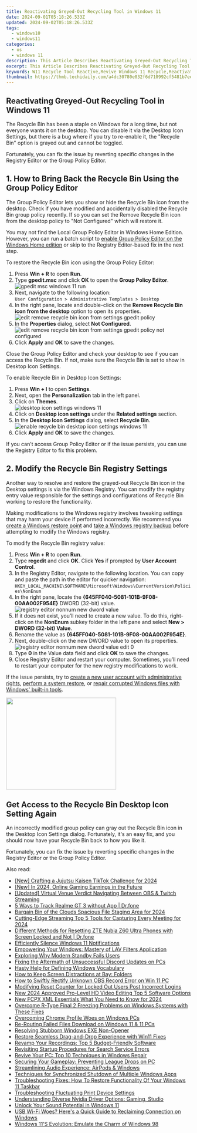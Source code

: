 ```yaml
---
title: Reactivating Greyed-Out Recycling Tool in Windows 11
date: 2024-09-01T05:18:26.533Z
updated: 2024-09-02T05:18:26.533Z
tags:
  - windows10
  - windows11
categories:
  - os
  - windows 11
description: This Article Describes Reactivating Greyed-Out Recycling Tool in Windows 11
excerpt: This Article Describes Reactivating Greyed-Out Recycling Tool in Windows 11
keywords: W11 Recycle Tool Reactive,Revive Windows 11 Recycle,Reactivate Grayed Tools,Enable Recycle Bin,Restart Recycling Tool,Update Windows Recycling,Fix Greyed-Out Tool in Win11
thumbnail: https://thmb.techidaily.com/a4dc30780e032f6d710992cf5481b7eec2d5a638075023e09360ad01372b41d6.jpg
---
```


## Reactivating Greyed-Out Recycling Tool in Windows 11

 The Recycle Bin has been a staple on Windows for a long time, but not everyone wants it on the desktop. You can disable it via the Desktop Icon Settings, but there is a bug where if you try to re-enable it, the "Recycle Bin" option is grayed out and cannot be toggled.

 Fortunately, you can fix the issue by reverting specific changes in the Registry Editor or the Group Policy Editor.

## 1\. How to Bring Back the Recycle Bin Using the Group Policy Editor

 The Group Policy Editor lets you show or hide the Recycle Bin icon from the desktop. Check if you have modified and accidentally disabled the Recycle Bin group policy recently. If so you can set the Remove Recycle Bin icon from the desktop policy to "Not Configured" which will restore it.

 You may not find the Local Group Policy Editor in Windows Home Edition. However, you can run a batch script to [enable Group Policy Editor on the Windows Home edition](https://www.makeuseof.com/tag/access-group-policy-editor-even-windows-home-settings-try/) or skip to the Registry Editor-based fix in the next step.

 To restore the Recycle Bin icon using the Group Policy Editor:

1. Press **Win + R** to open **Run**.
2. Type **gpedit.msc** and click **OK** to open the **Group Policy Editor**.  
![gpedit msc windows 11 run](https://static1.makeuseofimages.com/wordpress/wp-content/uploads/2023/08/gpedit-msc-windows-11-run.jpg)
3. Next, navigate to the following location:  
`User Configuration > Administrative Templates > Desktop`
4. In the right pane, locate and double-click on the **Remove Recycle Bin icon from the desktop** option to open its properties.  
![edit remove recycle bin icon from settings gpedit policy](https://static1.makeuseofimages.com/wordpress/wp-content/uploads/2023/08/edit-remove-recycle-bin-icon-from-settings-gpedit-policy.jpg)
5. In the **Properties** dialog, select **Not Configured**.  
![edit remove recycle bin icon from settings gpedit policy not configured](https://static1.makeuseofimages.com/wordpress/wp-content/uploads/2023/08/edit-remove-recycle-bin-icon-from-settings-gpedit-policy-not-configured.jpg)
6. Click **Apply** and **OK** to save the changes.

 Close the Group Policy Editor and check your desktop to see if you can access the Recycle Bin. If not, make sure the Recycle Bin is set to show in Desktop Icon Settings.

 To enable Recycle Bin in Desktop Icon Settings:

1. Press **Win + I** to open **Settings**.
2. Next, open the **Personalization** tab in the left panel.
3. Click on **Themes**.  
![desktop icon settings windows 11](https://static1.makeuseofimages.com/wordpress/wp-content/uploads/2023/08/desktop-icon-settings-windows-11.jpg)
4. Click on **Desktop icon settings** under the **Related settings** section.
5. In the **Desktop Icon Settings** dialog, select **Recycle Bin**.  
![enable recycle bin desktop icon settings windows 11](https://static1.makeuseofimages.com/wordpress/wp-content/uploads/2023/08/enable-recycle-bin-desktop-icon-settings-windows-11.jpg)
6. Click **Apply** and **OK** to save the changes.

 If you can’t access Group Policy Editor or if the issue persists, you can use the Registry Editor to fix this problem.

## 2\. Modify the Recycle Bin Registry Settings

 Another way to resolve and restore the grayed-out Recycle Bin icon in the Desktop settings is via the Windows Registry. You can modify the registry entry value responsible for the settings and configurations of Recycle Bin working to restore the functionality.

 Making modifications to the Windows registry involves tweaking settings that may harm your device if performed incorrectly. We recommend you [create a Windows restore point](https://www.makeuseof.com/windows-11-create-restore-point/) and [take a Windows registry backup](https://www.makeuseof.com/tag/backup-restore-windows-registry/) before attempting to modify the Windows registry.

 To modify the Recycle Bin registry value:

1. Press **Win + R** to open **Run**.
2. Type **regedit** and click **OK**. Click **Yes** if prompted by **User Account Control**.
3. In the Registry Editor, navigate to the following location. You can copy and paste the path in the editor for quicker navigation:  
`HKEY_LOCAL_MACHINE\SOFTWARE\Microsoft\Windows\CurrentVersion\Policies\NonEnum`
4. In the right pane, locate the **{645FF040-5081-101B-9F08-00AA002F954E}** DWORD (32-bit) value.  
![registry editor nonnum new dword value](https://static1.makeuseofimages.com/wordpress/wp-content/uploads/2023/08/registry-editor-nonnum-new-dword-value.jpg)
5. If it does not exist, you’ll need to create a new value. To do this, right-click on the **NonEnum** subkey folder in the left pane and select **New > DWORD (32-bit) Value**.
6. Rename the value as **{645FF040-5081-101B-9F08-00AA002F954E}**.
7. Next, double-click on the new DWORD value to open its properties.  
![registry editor nonnum new dword value edit 0](https://static1.makeuseofimages.com/wordpress/wp-content/uploads/2023/08/registry-editor-nonnum-new-dword-value-edit-0.jpg)
8. Type **0** in the Value data field and click **OK** to save the changes.
9. Close Registry Editor and restart your computer. Sometimes, you’ll need to restart your computer for the new registry modifications to work.

 If the issue persists, try to [create a new user account with administrative rights](https://www.makeuseof.com/windows-11-create-local-user-account/), [perform a system restore](https://www.makeuseof.com/use-system-restore-windows/), or [repair corrupted Windows files with Windows' built-in tools](https://www.makeuseof.com/windows-built-in-repair-tools/).

<!-- affiliate ads begin -->
<a href="https://homestyler.sjv.io/c/5597632/2044747/22993" target="_top" id="2044747"><img src="//a.impactradius-go.com/display-ad/22993-2044747" border="0" alt="" width="300" height="250"/></a><img height="0" width="0" src="https://imp.pxf.io/i/5597632/2044747/22993" style="position:absolute;visibility:hidden;" border="0" />
<!-- affiliate ads end -->
## Get Access to the Recycle Bin Desktop Icon Setting Again

 An incorrectly modified group policy can gray out the Recycle Bin icon in the Desktop Icon Settings dialog. Fortunately, it's an easy fix, and you should now have your Recycle Bin back to how you like it.

 Fortunately, you can fix the issue by reverting specific changes in the Registry Editor or the Group Policy Editor.

<span class="atpl-alsoreadstyle">Also read:</span>
<div><ul>
<li><a href="https://tiktok-video-recordings.techidaily.com/new-crafting-a-jujutsu-kaisen-tiktok-challenge-for-2024/"><u>[New] Crafting a Jujutsu Kaisen TikTok Challenge for 2024</u></a></li>
<li><a href="https://youtube-data.techidaily.com/n-2024-online-gaming-earnings-in-the-future/"><u>[New] In 2024, Online Gaming Earnings in the Future</u></a></li>
<li><a href="https://screen-activity-recording.techidaily.com/updated-virtual-venue-verdict-navigating-between-obs-and-twitch-streaming/"><u>[Updated] Virtual Venue Verdict  Navigating Between OBS & Twitch Streaming</u></a></li>
<li><a href="https://android-location-track.techidaily.com/5-ways-to-track-realme-gt-3-without-app-drfone-by-drfone-virtual-android/"><u>5 Ways to Track Realme GT 3 without App | Dr.fone</u></a></li>
<li><a href="https://extra-hints.techidaily.com/bargain-bin-of-the-clouds-spacious-file-staging-area-for-2024/"><u>Bargain Bin of the Clouds  Spacious File Staging Area for 2024</u></a></li>
<li><a href="https://video-capture.techidaily.com/cutting-edge-streaming-top-5-tools-for-capturing-every-meeting-for-2024/"><u>Cutting-Edge Streaming  Top 5 Tools for Capturing Every Meeting for 2024</u></a></li>
<li><a href="https://techidaily.com/different-methods-for-resetting-zte-nubia-z60-ultra-phones-with-screen-locked-and-not-drfone-by-drfone-reset-android-reset-android/"><u>Different Methods for Resetting ZTE Nubia Z60 Ultra Phones with Screen Locked and Not | Dr.fone</u></a></li>
<li><a href="https://win11-tips.techidaily.com/efficiently-silence-windows-11-notifications/"><u>Efficiently Silence Windows 11 Notifications</u></a></li>
<li><a href="https://win11-tips.techidaily.com/empowering-your-windows-mastery-of-lav-filters-application/"><u>Empowering Your Windows: Mastery of LAV Filters Application</u></a></li>
<li><a href="https://win11-tips.techidaily.com/exploring-why-modern-standby-fails-users/"><u>Exploring Why Modern Standby Fails Users</u></a></li>
<li><a href="https://win11-tips.techidaily.com/fixing-the-aftermath-of-unsuccessful-discord-updates-on-pcs/"><u>Fixing the Aftermath of Unsuccessful Discord Updates on PCs</u></a></li>
<li><a href="https://win11-tips.techidaily.com/hasty-help-for-defining-windows-vocabulary/"><u>Hasty Help for Defining Windows Vocabulary</u></a></li>
<li><a href="https://win11-tips.techidaily.com/how-to-keep-screen-distractions-at-bay-folders/"><u>How to Keep Screen Distractions at Bay: Folders</u></a></li>
<li><a href="https://win11-tips.techidaily.com/how-to-swiftly-rectify-unknown-obs-record-error-on-win-11-pc/"><u>How to Swiftly Rectify Unknown OBS Record Error on Win 11 PC</u></a></li>
<li><a href="https://win11-tips.techidaily.com/modifying-reset-counter-for-locked-out-users-post-incorrect-logins/"><u>Modifying Reset Counter for Locked Out Users Post Incorrect Logins</u></a></li>
<li><a href="https://ai-video-apps.techidaily.com/new-2024-approved-pro-level-hd-video-editing-top-5-software-options/"><u>New 2024 Approved Pro-Level HD Video Editing Top 5 Software Options</u></a></li>
<li><a href="https://ai-video-apps.techidaily.com/new-fcpx-xml-essentials-what-you-need-to-know-for-2024/"><u>New FCPX XML Essentials What You Need to Know for 2024</u></a></li>
<li><a href="https://win-blog.techidaily.com/overcome-r-type-final-2-freezing-problems-on-windows-systems-with-these-fixes/"><u>Overcome R-Type Final 2 Freezing Problems on Windows Systems with These Fixes</u></a></li>
<li><a href="https://win11-tips.techidaily.com/overcoming-chrome-profile-woes-on-windows-pcs/"><u>Overcoming Chrome Profile Woes on Windows PCs</u></a></li>
<li><a href="https://win11-tips.techidaily.com/re-routing-failed-files-download-on-windows-11-and-11-pcs/"><u>Re-Routing Failed Files Download on Windows 11 & 11 PCs</u></a></li>
<li><a href="https://win11-tips.techidaily.com/resolving-stubborn-windows-exe-non-opener/"><u>Resolving Stubborn Windows EXE Non-Opener</u></a></li>
<li><a href="https://win11-tips.techidaily.com/restore-seamless-drag-and-drop-experience-with-win11-fixes/"><u>Restore Seamless Drag-and-Drop Experience with Win11 Fixes</u></a></li>
<li><a href="https://win11-tips.techidaily.com/revamp-your-recordings-top-5-budget-friendly-software/"><u>Revamp Your Recordings: Top 5 Budget-Friendly Software</u></a></li>
<li><a href="https://win11-tips.techidaily.com/revisiting-startup-procedures-for-search-service-errors/"><u>Revisiting Startup Procedures for Search Service Errors</u></a></li>
<li><a href="https://win11-tips.techidaily.com/revive-your-pc-top-10-techniques-in-windows-repair/"><u>Revive Your PC: Top 10 Techniques in Windows Repair</u></a></li>
<li><a href="https://win11-tips.techidaily.com/securing-your-gameplay-preventing-league-drops-on-pc/"><u>Securing Your Gameplay: Preventing League Drops on PC</u></a></li>
<li><a href="https://win11-tips.techidaily.com/streamlining-audio-experience-airpods-and-windows/"><u>Streamlining Audio Experience: AirPods & Windows</u></a></li>
<li><a href="https://win11-tips.techidaily.com/techniques-for-synchronized-shutdown-of-multiple-windows-apps/"><u>Techniques for Synchronized Shutdown of Multiple Windows Apps</u></a></li>
<li><a href="https://win-blog.techidaily.com/troubleshooting-fixes-how-to-restore-functionality-of-your-windows-11-taskbar/"><u>Troubleshooting Fixes: How To Restore Functionality Of Your Windows 11 Taskbar</u></a></li>
<li><a href="https://win11-tips.techidaily.com/troubleshooting-fluctuating-print-device-settings/"><u>Troubleshooting Fluctuating Print Device Settings</u></a></li>
<li><a href="https://win11-tips.techidaily.com/understanding-diverse-nvidia-driver-options-gaming-studio/"><u>Understanding Diverse Nvidia Driver Options: Gaming, Studio</u></a></li>
<li><a href="https://win11-tips.techidaily.com/unlock-your-sound-potential-in-windows-11/"><u>Unlock Your Sound Potential in Windows 11</u></a></li>
<li><a href="https://win11-tips.techidaily.com/usb-wi-fi-woes-heres-a-quick-guide-to-reclaiming-connection-on-windows/"><u>USB Wi-Fi Woes? Here's a Quick Guide to Reclaiming Connection on Windows</u></a></li>
<li><a href="https://win11-tips.techidaily.com/windows-11s-evolution-emulate-the-charm-of-windows-98/"><u>Windows 11'S Evolution: Emulate the Charm of Windows 98</u></a></li>
</ul></div>

<ins class="adsbygoogle"
      style="display:block"
      data-ad-client="ca-pub-7571918770474297"
      data-ad-slot="8358498916"
      data-ad-format="auto"
      data-full-width-responsive="true"></ins>